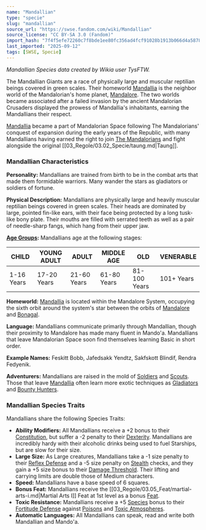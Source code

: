 ```yaml
---
name: "Mandallian"
type: "specie"
slug: "mandallian"
source_url: "https://swse.fandom.com/wiki/Mandallian"
source_license: "CC BY-SA 3.0 (Fandom)"
import_hash: "7f4f5efe72260c7f8bde1ee80fc356ad4fcf91028b1913b066d4a5878b1c0f3e"
last_imported: "2025-09-12"
tags: [SWSE, Specie]
---
```

*Mandallian Species data created by Wikia user TysFTW.*

The Mandallian Giants are a race of physically large and muscular reptilian beings covered in green scales. Their homeworld [Mandallia](https://swse.fandom.com/wiki/Mandallia) is the neighbor world of the Mandalorian's home planet, [Mandalore](https://swse.fandom.com/wiki/Mandalore). The two worlds became associated after a failed invasion by the ancient Mandalorian Crusaders displayed the prowess of Mandallia's inhabitants, earning the Mandallians their respect.

[Mandallia](https://swse.fandom.com/wiki/Mandallia) became a part of Mandalorian Space following The Mandalorians' conquest of expansion during the early years of the Republic, with many Mandallians having earned the right to join [The Mandalorians](https://swse.fandom.com/wiki/The_Mandalorians) and fight alongside the original [[03_Regole/03.02_Specie/taung.md|Taung]].

### Mandallian Characteristics
**Personality:** Mandallians are trained from birth to be in the combat arts that made them formidable warriors. Many wander the stars as gladiators or soldiers of fortune.

**Physical Description:** Mandallians are physically large and heavily muscular reptilian beings covered in green scales. Their heads are dominated by large, pointed fin-like ears, with their face being protected by a long tusk-like bony plate. Their mouths are filled with serrated teeth as well as a pair of needle-sharp fangs, which hang from their upper jaw.

**[Age Groups](https://swse.fandom.com/wiki/Age_Groups):** Mandallians age at the following stages:

| CHILD | YOUNG ADULT | ADULT | MIDDLE AGE | OLD | VENERABLE |
| --- | --- | --- | --- | --- | --- |
| 1-16 Years | 17-20 Years | 21-60 Years | 61-80 Years | 81-100 Years | 101+ Years |

**Homeworld:** [Mandallia](https://swse.fandom.com/wiki/Mandallia) is located within the Mandalore System, occupying the sixth orbit around the system's star between the orbits of [Mandalore](https://swse.fandom.com/wiki/Mandalore) and [Bonagal](https://swse.fandom.com/wiki/Bonagal).

**Language:** Mandallians communicate primarily through Mandallian, though their proximity to Mandalore has made many fluent in Mando'a. Mandallians that leave Mandalorian Space soon find themselves learning Basic in short order.

**Example Names:** Feskitt Bobb, Jafedsakk Yendtz, Sakfskott Blindif, Rendra Fedyenik.

**Adventurers:** Mandallians are raised in the mold of [Soldiers](https://swse.fandom.com/wiki/Soldiers) and [Scouts](https://swse.fandom.com/wiki/Scouts). Those that leave [Mandallia](https://swse.fandom.com/wiki/Mandallia) often learn more exotic techniques as [Gladiators](https://swse.fandom.com/wiki/Gladiators) and [Bounty Hunters](https://swse.fandom.com/wiki/Bounty_Hunters).
### Mandallian Species Traits
Mandallians share the following Species Traits:

- **Ability Modifiers:** All Mandallians receive a +2  bonus to their [Constitution](https://swse.fandom.com/wiki/Constitution), but suffer a -2 penalty to their [Dexterity](https://swse.fandom.com/wiki/Dexterity). Mandallians are incredibly hardy with their alcoholic drinks being used to fuel Starships, but are slow for their size.
- **Large Size:** As Large creatures, Mandallians take a -1 size penalty to their [Reflex Defense](https://swse.fandom.com/wiki/Reflex_Defense) and a -5 size penalty on [Stealth](https://swse.fandom.com/wiki/Stealth) checks, and they gain a +5 size bonus to their [Damage Threshold](https://swse.fandom.com/wiki/Damage_Threshold). Their lifting and carrying limits are double those of Medium characters.
- **Speed:** Mandallians have a base speed of 6 squares.
- **Bonus Feat:** Mandallians receive the [[03_Regole/03.05_Feat/martial-arts-i.md|Martial Arts I]] Feat at 1st level as a bonus [Feat](https://swse.fandom.com/wiki/Feat).
- **Toxic Resistance:** Mandallians receive a +5 [Species](https://swse.fandom.com/wiki/Species) bonus to their [Fortitude Defense](https://swse.fandom.com/wiki/Fortitude_Defense) against [Poisons](https://swse.fandom.com/wiki/Poison) and [Toxic Atmospheres](https://swse.fandom.com/wiki/Toxic_Atmospheres).
- **Automatic Languages:** All Mandallians can speak, read and write both Mandallian and Mando'a.